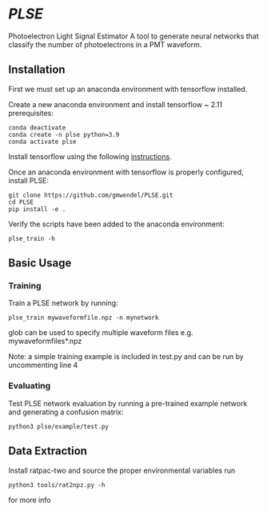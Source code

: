 # *PLSE*

Photoelectron Light Signal Estimator
A tool to generate neural networks that classify the number of photoelectrons in a PMT waveform. 




## Installation

First we must set up an anaconda environment with tensorflow installed.  


Create a new anaconda environment and install tensorflow ~ 2.11 prerequisites:
```
conda deactivate
conda create -n plse python=3.9
conda activate plse 

```

Install tensorflow using the following [instructions](https://www.tensorflow.org/install/pip).

Once an anaconda environment with tensorflow is properly configured, install PLSE:
```
git clone https://github.com/gmwendel/PLSE.git
cd PLSE
pip install -e .
```
Verify the scripts have been added to the anaconda environment:
```
plse_train -h
```

## Basic Usage

### Training
Train a PLSE network by running:

```
plse_train mywaveformfile.npz -n mynetwork
```

glob can be used to specify multiple waveform files e.g. mywaveformfiles*.npz

Note: a simple training example is included in test.py and can be run by uncommenting line 4
### Evaluating
Test PLSE network evaluation by running a pre-trained example network and generating a confusion matrix:

```
python3 plse/example/test.py
```

## Data Extraction

Install ratpac-two and source the proper environmental variables
run 
```
python3 tools/rat2npz.py -h
```
for more info
